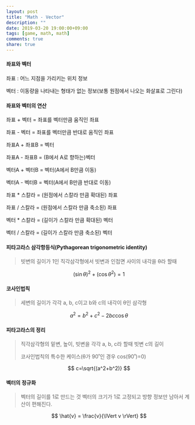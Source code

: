 ```yaml
---
layout: post
title: "Math - Vector"
description: ""
date: 2019-03-20 19:00:00+09:00
tags: [game, math, math]
comments: true
share: true
---
```


#### 좌표와 벡터

좌표 : 어느 지점을 가리키는 위치 정보

벡터 : 이동량을 나타내는 형태가 없는 정보(보통 원점에서 나오는 화살표로 그린다)



#### 좌표와 벡터의 연산

좌표 + 벡터 = 좌표를 벡터만큼 움직인 좌표

좌표 - 벡터 = 좌표를 벡터만큼 반대로 움직인 좌표

좌표A + 좌표B = 벡터

좌표A - 좌표B = (B에서 A로 향하는)벡터



벡터A + 벡터B = 벡터(A에서 B만큼 이동)

벡터A - 벡터B = 벡터(A에서 B만큼 반대로 이동)



좌표 * 스칼라 = (원점에서 스칼라 만큼 확대된) 좌표

좌표 / 스칼라 = (원점에서 스칼라 만큼 축소된) 좌표



벡터 * 스칼라 = (길이가 스칼라 만큼 확대된) 벡터

벡터 / 스칼라 = (길이가 스칼라 만큼 축소된) 벡터



#### 피타고라스 삼각항등식(Pythagorean trigonometric identity)
> 빗변의 길이가 1인 직각삼각형에서 빗변과 인접면 사이의 내각을 θ라 할때 

$$
(\sin\theta)^2+(\cos\theta^2) = 1
$$

#### 코사인법칙
> 세변의 길이가 각각 a, b, c이고 b와 c의 내각이 θ인 삼각형

$$
a^2 = b^2+c^2-2bc\cos\theta
$$

#### 피타고라스의 정리
> 직각삼각형의 밑변, 높이, 빗변을 각각 a, b, c라 할때 빗변 c의 길이
>
> 코사인법칙의 특수한 케이스(θ가 90˚인 경우 cos(90˚)=0)

$$
c=\sqrt{(a^2+b^2)}
$$

#### 벡터의 정규화
> 벡터의 길이를 1로 만드는 것
> 벡터의 크기가 1로 고정되고 방향 정보만 남아서 계산이 편해진다.

$$
\hat{v} = \frac{v}{\lVert v \rVert}
$$









